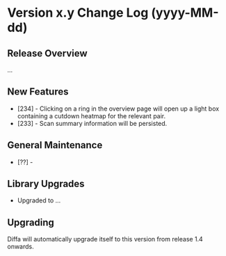 # Version x.y Change Log (yyyy-MM-dd)

## Release Overview

...

## New Features

* [234] - Clicking on a ring in the overview page will open up a light box containing a cutdown heatmap for the relevant pair.
* [233] - Scan summary information will be persisted.

## General Maintenance

* [??] -

## Library Upgrades

* Upgraded to ...

## Upgrading

Diffa will automatically upgrade itself to this version from release 1.4 onwards.